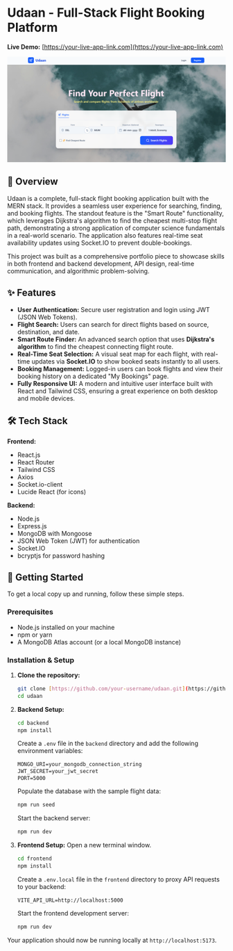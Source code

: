# Udaan - Full-Stack Flight Booking Platform

**Live Demo:** [https://your-live-app-link.com](https://your-live-app-link.com)

![Udaan Application Screenshot](./screenshot/image.png)
## 📖 Overview

Udaan is a complete, full-stack flight booking application built with the MERN stack. It provides a seamless user experience for searching, finding, and booking flights. The standout feature is the "Smart Route" functionality, which leverages Dijkstra's algorithm to find the cheapest multi-stop flight path, demonstrating a strong application of computer science fundamentals in a real-world scenario. The application also features real-time seat availability updates using Socket.IO to prevent double-bookings.

This project was built as a comprehensive portfolio piece to showcase skills in both frontend and backend development, API design, real-time communication, and algorithmic problem-solving.

## ✨ Features

- **User Authentication:** Secure user registration and login using JWT (JSON Web Tokens).
- **Flight Search:** Users can search for direct flights based on source, destination, and date.
- **Smart Route Finder:** An advanced search option that uses **Dijkstra's algorithm** to find the cheapest connecting flight route.
- **Real-Time Seat Selection:** A visual seat map for each flight, with real-time updates via **Socket.IO** to show booked seats instantly to all users.
- **Booking Management:** Logged-in users can book flights and view their booking history on a dedicated "My Bookings" page.
- **Fully Responsive UI:** A modern and intuitive user interface built with React and Tailwind CSS, ensuring a great experience on both desktop and mobile devices.

## 🛠️ Tech Stack

**Frontend:**
- React.js
- React Router
- Tailwind CSS
- Axios
- Socket.io-client
- Lucide React (for icons)

**Backend:**
- Node.js
- Express.js
- MongoDB with Mongoose
- JSON Web Token (JWT) for authentication
- Socket.IO
- bcryptjs for password hashing

## 🚀 Getting Started

To get a local copy up and running, follow these simple steps.

### Prerequisites

- Node.js installed on your machine
- npm or yarn
- A MongoDB Atlas account (or a local MongoDB instance)

### Installation & Setup

1.  **Clone the repository:**
    ```sh
    git clone [https://github.com/your-username/udaan.git](https://github.com/your-username/udaan.git)
    cd udaan
    ```

2.  **Backend Setup:**
    ```sh
    cd backend
    npm install
    ```
    Create a `.env` file in the `backend` directory and add the following environment variables:
    ```env
    MONGO_URI=your_mongodb_connection_string
    JWT_SECRET=your_jwt_secret
    PORT=5000
    ```
    Populate the database with the sample flight data:
    ```sh
    npm run seed
    ```
    Start the backend server:
    ```sh
    npm run dev
    ```

3.  **Frontend Setup:**
    Open a new terminal window.
    ```sh
    cd frontend
    npm install
    ```
    Create a `.env.local` file in the `frontend` directory to proxy API requests to your backend:
    ```env
    VITE_API_URL=http://localhost:5000
    ```
    Start the frontend development server:
    ```sh
    npm run dev
    ```

Your application should now be running locally at `http://localhost:5173`.
